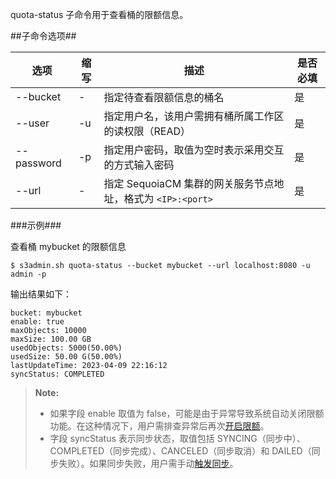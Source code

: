 quota-status 子命令用于查看桶的限额信息。

##子命令选项##

| 选项        | 缩写 | 描述                                  | 是否必填 |
|-------------| ---- |---------------------------------------| -------- |
| --bucket    | -  | 指定待查看限额信息的桶名                |    是    |
| --user      | -u | 指定用户名，该用户需拥有桶所属工作区的读权限（READ） | 是 |
| --password  | -p | 指定用户密码，取值为空时表示采用交互的方式输入密码           | 是 |
| --url       | -  | 指定 SequoiaCM 集群的网关服务节点地址，格式为 `<IP>:<port>`  | 是 |

###示例###

查看桶 mybucket 的限额信息

```lang-bash
$ s3admin.sh quota-status --bucket mybucket --url localhost:8080 -u admin -p
```

输出结果如下：

```lang-text
bucket: mybucket
enable: true
maxObjects: 10000
maxSize: 100.00 GB
usedObjects: 5000(50.00%)
usedSize: 50.00 G(50.00%)
lastUpdateTime: 2023-04-09 22:16:12
syncStatus: COMPLETED
```

>**Note:**
>
> - 如果字段 enable 取值为 false，可能是由于异常导致系统自动关闭限额功能。在这种情况下，用户需排查异常后再次[开启限额][enable-quota]。
> - 字段 syncStatus 表示同步状态，取值包括 SYNCING（同步中）、COMPLETED（同步完成）、CANCELED（同步取消）和 DAILED（同步失败）。如果同步失败，用户需手动[触发同步][sync-quota]。

[sync-quota]:Maintainance/Tools/S3admin/sync-quota.md
[enable-quota]:Maintainance/Tools/S3admin/enable-quota.md


